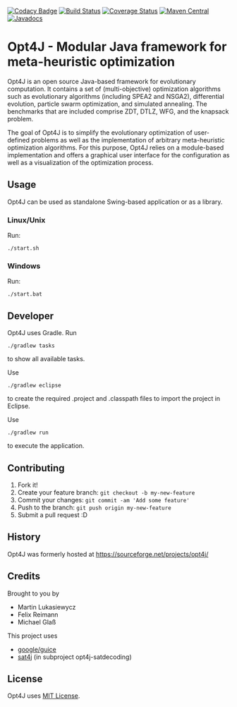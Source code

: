 [![Codacy Badge](https://api.codacy.com/project/badge/Grade/1e6f0cbe65dc4a57a1c1769248956018)](https://app.codacy.com/app/FedorSmirnov89/opt4j?utm_source=github.com&utm_medium=referral&utm_content=felixreimann/opt4j&utm_campaign=badger)
[![Build Status](https://travis-ci.org/felixreimann/opt4j.svg?branch=master)](https://travis-ci.org/felixreimann/opt4j)
[![Coverage Status](https://coveralls.io/repos/github/felixreimann/opt4j/badge.svg?branch=master)](https://coveralls.io/github/felixreimann/opt4j?branch=master)
[![Maven Central](https://maven-badges.herokuapp.com/maven-central/org.opt4j/opt4j-core/badge.svg)](https://maven-badges.herokuapp.com/maven-central/org.opt4j/opt4j-core)
[![Javadocs](https://javadoc.io/badge/org.opt4j/opt4j-core.svg)](https://javadoc.io/doc/org.opt4j/opt4j-core)

#  Opt4J - Modular Java framework for meta-heuristic optimization 

Opt4J is an open source Java-based framework for evolutionary computation.
It contains a set of (multi-objective) optimization algorithms such as evolutionary algorithms (including SPEA2 and NSGA2), differential evolution, particle swarm optimization, and simulated annealing.
The benchmarks that are included comprise ZDT, DTLZ, WFG, and the knapsack problem.

The goal of Opt4J is to simplify the evolutionary optimization of user-defined problems as well as the implementation of arbitrary meta-heuristic optimization algorithms.
For this purpose, Opt4J relies on a module-based implementation and offers a graphical user interface for the configuration as well as a visualization of the optimization process.

## Usage
Opt4J can be used as standalone Swing-based application or as a library.

### Linux/Unix
Run:

	./start.sh

### Windows
Run:

	./start.bat

## Developer
Opt4J uses Gradle. Run

	./gradlew tasks

to show all available tasks.

Use

	./gradlew eclipse

to create the required .project and .classpath files to import the project in Eclipse.

Use

	./gradlew run

to execute the application.

## Contributing

1. Fork it!
2. Create your feature branch: `git checkout -b my-new-feature`
3. Commit your changes: `git commit -am 'Add some feature'`
4. Push to the branch: `git push origin my-new-feature`
5. Submit a pull request :D

## History

Opt4J was formerly hosted at https://sourceforge.net/projects/opt4j/

## Credits

Brought to you by
* Martin Lukasiewycz
* Felix Reimann
* Michael Glaß

This project uses
* [google/guice](https://github.com/google/guice)
* [sat4j](https://gitlab.ow2.org/sat4j/sat4j/) (in subproject opt4j-satdecoding)

## License

Opt4J uses [MIT License](./LICENSE).
